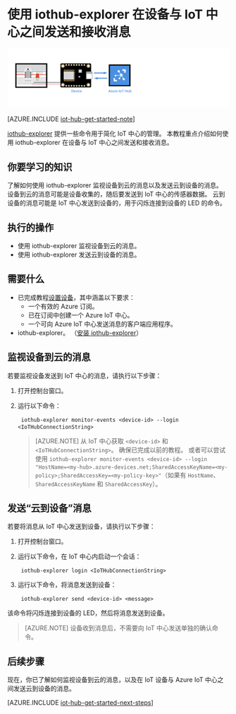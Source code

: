 <properties
    pageTitle="使用 iothub-explorer 管理 Azure IoT 中心云设备消息传送 | Azure"
    description="了解如何在 Azure IoT 中心内使用 iothub-explorer CLI 工具监视设备到云 (D2C) 的消息以及发送到云到设备 (C2D) 的消息。"
    services="iot-hub"
    documentationcenter=""
    author="shizn"
    manager="timtl"
    tags=""
    keywords="iothub explorer, 云设备消息传送, iot 中心云到设备, 云到设备的消息" />
<tags
    ms.assetid="04521658-35d3-4503-ae48-51d6ad3c62cc"
    ms.service="iot-hub"
    ms.devlang="arduino"
    ms.topic="article"
    ms.tgt_pltfrm="na"
    ms.workload="na"
    ms.date="03/27/2017"
    wacn.date="06/05/2017"
    ms.author="v-yiso"
    ms.translationtype="Human Translation"
    ms.sourcegitcommit="08618ee31568db24eba7a7d9a5fc3b079cf34577"
    ms.openlocfilehash="b3aab877b83a69f45fa9e803952b089c4883e348"
    ms.contentlocale="zh-cn"
    ms.lasthandoff="05/26/2017" />

# <a name="use-iothub-explorer-to-send-and-receive-messages-between-your-device-and-iot-hub"></a>使用 iothub-explorer 在设备与 IoT 中心之间发送和接收消息

![端到端关系图](./media/iot-hub-get-started-e2e-diagram/2.png)

[AZURE.INCLUDE [iot-hub-get-started-note](../../includes/iot-hub-get-started-note.md)]

[iothub-explorer](https://github.com/azure/iothub-explorer) 提供一些命令用于简化 IoT 中心的管理。 本教程重点介绍如何使用 iothub-explorer 在设备与 IoT 中心之间发送和接收消息。

## <a name="what-you-will-learn"></a>你要学习的知识

了解如何使用 iothub-explorer 监视设备到云的消息以及发送云到设备的消息。 设备到云的消息可能是设备收集的，随后要发送到 IoT 中心的传感器数据。 云到设备的消息可能是 IoT 中心发送到设备的，用于闪烁连接到设备的 LED 的命令。

## <a name="what-you-will-do"></a>执行的操作

- 使用 iothub-explorer 监视设备到云的消息。
- 使用 iothub-explorer 发送云到设备的消息。

## <a name="what-you-need"></a>需要什么

- 已完成教程[设置设备](/documentation/articles/iot-hub-raspberry-pi-kit-node-get-started/)，其中涵盖以下要求：
  - 一个有效的 Azure 订阅。
  - 已在订阅中创建一个 Azure IoT 中心。
  - 一个可向 Azure IoT 中心发送消息的客户端应用程序。
- iothub-explorer。 （[安装 iothub-explorer](https://github.com/azure/iothub-explorer)）

## <a name="monitor-device-to-cloud-messages"></a>监视设备到云的消息

若要监视设备发送到 IoT 中心的消息，请执行以下步骤：

1. 打开控制台窗口。
1. 运行以下命令：

        iothub-explorer monitor-events <device-id> --login <IoTHubConnectionString>

   > [AZURE.NOTE]
   > 从 IoT 中心获取 `<device-id>` 和 `<IoTHubConnectionString>`。 确保已完成以前的教程。 或者可以尝试使用 `iothub-explorer monitor-events <device-id> --login "HostName=<my-hub>.azure-devices.net;SharedAccessKeyName=<my-policy>;SharedAccessKey=<my-policy-key>"`（如果有 `HostName`、`SharedAccessKeyName` 和 `SharedAccessKey`）。

## <a name="send-cloud-to-device-messages"></a>发送“云到设备”消息

若要将消息从 IoT 中心发送到设备，请执行以下步骤：

1. 打开控制台窗口。
1. 运行以下命令，在 IoT 中心内启动一个会话：

        iothub-explorer login <IoTHubConnectionString>

1. 运行以下命令，将消息发送到设备：

        iothub-explorer send <device-id> <message>

该命令将闪烁连接到设备的 LED，然后将消息发送到设备。

> [AZURE.NOTE]
> 设备收到消息后，不需要向 IoT 中心发送单独的确认命令。

## <a name="next-steps"></a>后续步骤

现在，你已了解如何监视设备到云的消息，以及在 IoT 设备与 Azure IoT 中心之间发送云到设备的消息。

[AZURE.INCLUDE [iot-hub-get-started-next-steps](../../includes/iot-hub-get-started-next-steps.md)]
